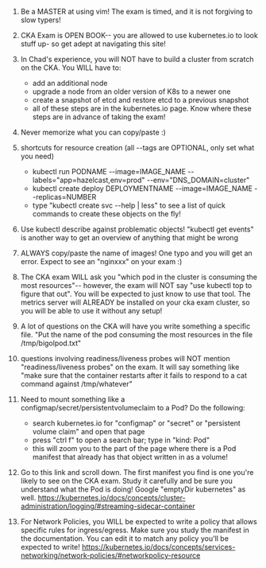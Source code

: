 1. Be a MASTER at using vim! The exam is timed, and it is not forgiving to slow typers!

2. CKA Exam is OPEN BOOK-- you are allowed to use kubernetes.io to look stuff up- so get adept at navigating this site!

3. In Chad's experience, you will NOT have to build a cluster from scratch on the CKA.
You WILL have to:
    - add an additional node
    - upgrade a node from an older version of K8s to a newer one
    - create a snapshot of etcd and restore etcd to a previous snapshot
    - all of these steps are in the kubernetes.io page. Know where these steps are in advance of taking the exam!

4. Never memorize what you can copy/paste :)

5. shortcuts for resource creation (all --tags are OPTIONAL, only set what you need)
    - kubectl run PODNAME --image=IMAGE_NAME --labels="app=hazelcast,env=prod" --env="DNS_DOMAIN=cluster"
    - kubectl create deploy DEPLOYMENTNAME --image=IMAGE_NAME --replicas=NUMBER
    - type "kubectl create svc --help | less" to see a list of quick commands to create these objects on the fly!

6. Use kubectl describe against problematic objects! "kubectl get events" is another way to get an overview of anything that might be wrong

7. ALWAYS copy/paste the name of images! One typo and you will get an error. Expect to see an "nginxxx" on your exam :)

8. The CKA exam WILL ask you "which pod in the cluster is consuming the most resources"-- however, the exam will NOT say "use kubectl top to figure that out". You will be expected to just know to use that tool. The metrics server will ALREADY be installed on your cka exam cluster, so you will be able to use it without any setup!

9. A lot of questions on the CKA will have you write something a specific file. "Put the name of the pod consuming the most resources in the file /tmp/bigolpod.txt"

10. questions involving readiness/liveness probes will NOT mention "readiness/liveness probes" on the exam. It will say something like "make sure that the container restarts after it fails to respond to a cat command against /tmp/whatever"

11. Need to mount something like a configmap/secret/persistentvolumeclaim to a Pod? Do the following:
    - search kubernetes.io for "configmap" or "secret" or "persistent volume claim" and open that page
    - press "ctrl f" to open a search bar; type in "kind: Pod"
    - this will zoom you to the part of the page where there is a Pod manifest that already has that object written in as a volume!

12. Go to this link and scroll down. The first manifest you find is one you're likely to see on the CKA exam. Study it carefully and be sure you understand what the Pod is doing! Google "emptyDir kubernetes" as well. https://kubernetes.io/docs/concepts/cluster-administration/logging/#streaming-sidecar-container

13. For Network Policies, you WILL be expected to write a policy that allows specific rules for ingress/egress. Make sure you study the manifest in the documentation. You can edit it to match any policy you'll be expected to write!
https://kubernetes.io/docs/concepts/services-networking/network-policies/#networkpolicy-resource






